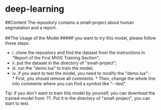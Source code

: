 # deep-learning
##Content
The repository contains a small-project about human segmatation and a report.<br><br>
##The Usage of the Model
####If you want to try this model, please follow these steps:<br>
* i. clone the repository and find the dataset from the instructions in "Report of the First MVIG Training Section";<br>
* ii. put the dataset in the directory of "small-project";<br>
* iii. run the "demo.lua" to train the model;<br>
* iv. if you want to test the model, you need to modify the "demo.lua": <br>
      * First, you should remove all comments. 
      * Then, change the whole line into comments where you can find a symbol like "--test".<br>
      
Tip: if you don't want to train this model by yourself, you can download the trained-model from: ??. Put it in the directory of "small-project", you can start to test.
